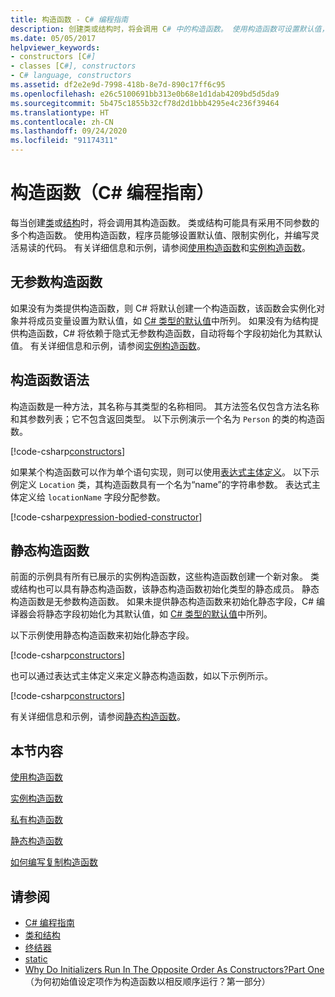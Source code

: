 ```yaml
---
title: 构造函数 - C# 编程指南
description: 创建类或结构时，将会调用 C# 中的构造函数。 使用构造函数可设置默认值，限制实例化以及编写灵活易读的代码。
ms.date: 05/05/2017
helpviewer_keywords:
- constructors [C#]
- classes [C#], constructors
- C# language, constructors
ms.assetid: df2e2e9d-7998-418b-8e7d-890c17ff6c95
ms.openlocfilehash: e26c5100691bb313e0b68e1d1dab4209bd5d5da9
ms.sourcegitcommit: 5b475c1855b32cf78d2d1bbb4295e4c236f39464
ms.translationtype: HT
ms.contentlocale: zh-CN
ms.lasthandoff: 09/24/2020
ms.locfileid: "91174311"
---
```

# <a name="constructors-c-programming-guide"></a>构造函数（C# 编程指南）

每当创建[类](../../language-reference/keywords/class.md)或[结构](../../language-reference/builtin-types/struct.md)时，将会调用其构造函数。 类或结构可能具有采用不同参数的多个构造函数。 使用构造函数，程序员能够设置默认值、限制实例化，并编写灵活易读的代码。 有关详细信息和示例，请参阅[使用构造函数](./using-constructors.md)和[实例构造函数](./instance-constructors.md)。  

## <a name="parameterless-constructors"></a>无参数构造函数
  
如果没有为类提供构造函数，则 C# 将默认创建一个构造函数，该函数会实例化对象并将成员变量设置为默认值，如 [C# 类型的默认值](../../language-reference/builtin-types/default-values.md)中所列。 如果没有为结构提供构造函数，C# 将依赖于隐式无参数构造函数，自动将每个字段初始化为其默认值。 有关详细信息和示例，请参阅[实例构造函数](instance-constructors.md)。  

## <a name="constructor-syntax"></a>构造函数语法

构造函数是一种方法，其名称与其类型的名称相同。 其方法签名仅包含方法名称和其参数列表；它不包含返回类型。 以下示例演示一个名为 `Person` 的类的构造函数。

[!code-csharp[constructors](../../../../samples/snippets/csharp/programming-guide/classes-and-structs/constructors1.cs#1)]  

如果某个构造函数可以作为单个语句实现，则可以使用[表达式主体定义](../statements-expressions-operators/expression-bodied-members.md)。 以下示例定义 `Location` 类，其构造函数具有一个名为“name”的字符串参数。 表达式主体定义给 `locationName` 字段分配参数。

[!code-csharp[expression-bodied-constructor](../../../../samples/snippets/csharp/programming-guide/classes-and-structs/expr-bodied-ctor.cs#1)]  

## <a name="static-constructors"></a>静态构造函数

前面的示例具有所有已展示的实例构造函数，这些构造函数创建一个新对象。 类或结构也可以具有静态构造函数，该静态构造函数初始化类型的静态成员。  静态构造函数是无参数构造函数。 如果未提供静态构造函数来初始化静态字段，C# 编译器会将静态字段初始化为其默认值，如 [C# 类型的默认值](../../language-reference/builtin-types/default-values.md)中所列。

以下示例使用静态构造函数来初始化静态字段。

[!code-csharp[constructors](../../../../samples/snippets/csharp/programming-guide/classes-and-structs/constructors1.cs#2)]  

也可以通过表达式主体定义来定义静态构造函数，如以下示例所示。

[!code-csharp[constructors](../../../../samples/snippets/csharp/programming-guide/classes-and-structs/constructors1.cs#3)]  

有关详细信息和示例，请参阅[静态构造函数](./static-constructors.md)。  
  
## <a name="in-this-section"></a>本节内容  

 [使用构造函数](./using-constructors.md)  
  
 [实例构造函数](./instance-constructors.md)  
  
 [私有构造函数](./private-constructors.md)  
  
 [静态构造函数](./static-constructors.md)  
  
 [如何编写复制构造函数](./how-to-write-a-copy-constructor.md)  
  
## <a name="see-also"></a>请参阅

- [C# 编程指南](../index.md)
- [类和结构](./index.md)
- [终结器](./destructors.md)
- [static](../../language-reference/keywords/static.md)
- [Why Do Initializers Run In The Opposite Order As Constructors?Part One](/archive/blogs/ericlippert/why-do-initializers-run-in-the-opposite-order-as-constructors-part-one)（为何初始值设定项作为构造函数以相反顺序运行？第一部分）
